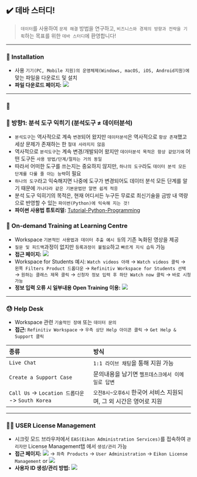 ## ✔️ 데바 스터디!

> `데이터`를 사용하여 `문제 해결` 방법을 연구하고, `비즈니스와 경제의 방향과 전략을 기획`하는 목표를 위한 `데바 스터디`에 환영합니다!

---

### :open_file_folder: Installation
- 사용 `기기(PC, Mobile 지원)의 운영체제(Windows, macOS, iOS, Android지원)에` 맞는 파일을 다운로드 및 설치
- **파일 다운로드 페이지:** <a href="https://www.refinitiv.com/en/products/refinitiv-workspace/download-workspace" target="_blank"><img src="https://img.shields.io/badge/Workspace-Download-blue"/></a>

---

### :book: 

### :book: 방향1: 분석 도구 익히기 (분석도구 $\neq$ 데이터분석)
- `분석도구`는 역사적으로 계속 `변경`되어 왔지만 `데이터분석`은 역사적으로 `항상 존재`했고 세상 문제가 존재하는 한 `절대 사라지지 않음`
- 역사적으로 `분석도구`는 계속 변경/개발되어 왔지만 `데이터분석 목적은 항상 같았기에` 어떤 도구든 `사용 방법/단계/절차는 거의 동일`
- 따라서 어떠한 도구를 쓰는지는 중요하지 않지만, `하나의 도구`라도 `데이터 분석 모든 단계를 다룰 줄 아는 능력`이 필요
- `하나의 도구`라고 익숙해지면 나중에 도구가 변경되어도 데이터 분석 모든 단계를 알기 때문에 `가나다라 같은 기본문법만 알면 쉽게 적응`
- 분석 도구 익히기의 목적은, 현재 어디서든 누구든 무료로 최신기술을 금방 내 역량으로 반영할 수 있는 `파이썬(Python)에 익숙해 지는 것!`
- **파이썬 사용법 튜토리얼:** [Tutorial-Python-Programming](https://github.com/thekimk/Tutorial-Python-Programming)

### :book: On-demand Training at Learning Centre
- Workspace `기본적인 사용법과 데이터 추출 예시 등`의 기존 녹화된 영상을 제공
- `질문 및 피드백`과정이 없지만 `등록과정이 불필요`하고 `빠르게 지식 습득` 가능
- **접근 페이지:** <a href="https://www.refinitiv.com/en/learning-centre" target="_blank"><img src="https://img.shields.io/badge/Learning Centre-FF0000"/></a>
- Workspace for Students 예시: `Watch videos 아래` $\rightarrow$ `Watch videos 클릭` $\rightarrow$ `왼쪽 Filters Product 드롭다운` $\rightarrow$ `Refinitiv Workspace for Students 선택` $\rightarrow$ `원하는 클래스 제목 클릭` $\rightarrow$ `신청자 정보 입력 후 하단 Watch now 클릭` $\rightarrow$ `바로 시청 가능`
- **정보 입력 오류 시 일부내용 Open Training 이용:** <a href="https://training.refinitiv.com/portal/product.php?pid=147" target="_blank"><img src="https://img.shields.io/badge/Open Training-FF0000"/></a>

---

### :sweat: Help Desk
- Workspace 관련 `기술적인 장애` 또는 `데이터 문의`
- **접근:** `Refinitiv Workspace` $\rightarrow$ `우측 상단 Help 아이콘 클릭` $\rightarrow$ `Get Help & Support 클릭`

| **종류** | **방식** |
|:---|:---|
| `Live Chat` | `1:1 라이브 채팅`을 통해 지원 가능 |
| `Create a Support Case` | 문의내용을 남기면 `헬프데스크에서 이메일로 답변` |
| `Call Us` -> `Location 드롭다운` -> `South Korea` | `오전8시~오후6시` 한국어 서비스 지원되며, 그 외 시간은 영어로 지원 |

---

### :guardsman: USER License Management

- 시크릿 모드 브라우저에서 `EAS(Eikon Administration Services)`를 접속하여 `관리자만` License Management탭 에서 `생성/관리` 가능
- **접근 페이지:** <a href="https://my.refinitiv.com/content/mytr/en/signin.html" target="_blank"><img src="https://img.shields.io/badge/ESA My Refinitiv-red"/></a> $\rightarrow$ `좌측 Products` $\rightarrow$ `User Administration` $\rightarrow$ `Eikon License Management` or <a href="https://emea1.admin.cp.thomsonreuters.com/eas/Home/Content/ELMLicensesSubscription" target="_blank"><img src="https://img.shields.io/badge/Refinitiv EIKON-red"/></a>
- **사용자 ID 생성/관리 방법:** <a href="https://my.refinitiv.com/content/mytr/en/policies/training-portal/videoarticle.v5099.html" target="_blank"><img src="https://img.shields.io/badge/License Management Tutorial-red"/></a>
